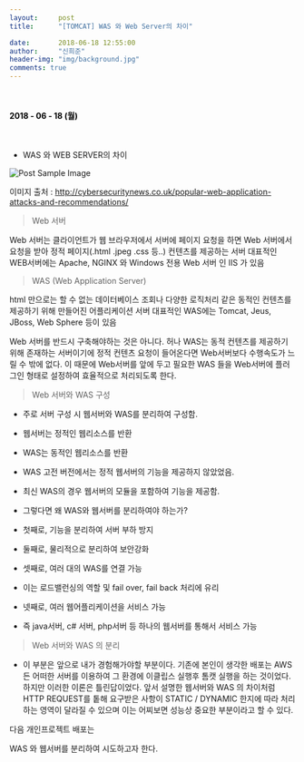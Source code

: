 ```yaml
---
layout:     post
title:      "[TOMCAT] WAS 와 Web Server의 차이"

date:       2018-06-18 12:55:00
author:     "신희준"
header-img: "img/background.jpg"
comments: true
---
```


<head>
 <meta property="og:type" content=" WAS 와 Web Server의 차이">
 <meta property="og:title" content=" WAS 와 Web Server의 차이">
 <meta property="og:description" content=" WAS 와 Web Server의 차이">
 <meta property="og:url" content="http://shj7242.github.io/2018/06/18/ETC/">

 <meta name="twitter:card" content=" WAS 와 Web Server의 차이">
  <meta name="twitter:title" content=" WAS 와 Web Server의 차이">
  <meta name="twitter:description" content=" WAS 와 Web Server의 차이">
  <meta name="FACEBOOK:domain" content="http://shj7242.github.io/2018/06/18/ETC/">
  <meta name="facebook:card" content=" WAS 와 Web Server의 차이">
   <meta name="facebook:title" content=" WAS 와 Web Server의 차이">
   <meta name="facebook:description" content=" WAS 와 Web Server의 차이">
   <meta name="facebook:domain" content="http://shj7242.github.io/2018/06/18/ETC/">


 </head>

<br>
<H4 style ="font-weight:bold; color:black;"> </H4>

<H4 style ="font-weight:bold; color : black">2018 - 06 - 18 (월)</H4>
<br>


* WAS 와 WEB SERVER의 차이

<img src="{{ site.baseurl }}/img/webserver.JPG" alt="Post Sample Image">



이미지 출처 : http://cybersecuritynews.co.uk/popular-web-application-attacks-and-recommendations/


>Web 서버

Web 서버는  클라이언트가 웹 브라우저에서 서버에 페이지 요청을 하면 Web 서버에서 요청을 받아 정적 페이지(.html .jpeg .css 등..) 컨텐츠를 제공하는 서버 
대표적인 WEB서버에는  Apache, NGINX 와 Windows 전용 Web 서버 인  IIS 가 있음

>WAS (Web Application Server)

html 만으로는 할 수 없는 데이터베이스 조회나 다양한 로직처리 같은 동적인 컨텐츠를 제공하기 위해 만들어진 어플리케이션 서버
대표적인 WAS에는 Tomcat, Jeus, JBoss, Web Sphere 등이 있음


Web 서버를 반드시 구축해야하는 것은 아니다. 허나 WAS는 동적 컨텐츠를 제공하기 위해 존재하는 서버이기에 정적 컨텐츠 요청이 들어온다면 Web서버보다 수행속도가 느릴 수 밖에 없다.
이 때문에 Web서버를 앞에 두고 필요한 WAS 들을 Web서버에 플러그인 형태로 설정하여 효율적으로 처리되도록 한다.


> Web 서버와 WAS 구성

- 주로 서버 구성 시 웹서버와 WAS를 분리하여 구성함.

- 웹서버는 정적인 웹리소스를 반환

- WAS는 동적인 웹리소스를 반환

- WAS 고전 버전에서는 정적 웹서버의 기능을 제공하지 않았었음.

- 최신 WAS의 경우 웹서버의 모듈을 포함하여 기능을 제공함.

- 그렇다면 왜 WAS와 웹서버를 분리하여야 하는가?

- 첫째로, 기능을 분리하여 서버 부하 방지

- 둘째로, 물리적으로 분리하여 보안강화

- 셋째로, 여러 대의 WAS를 연결 가능

- 이는 로드밸런싱의 역할 및 fail over, fail back 처리에 유리

- 넷째로, 여러 웹어플리케이션을 서비스 가능

- 즉 java서버, c# 서버, php서버 등 하나의 웹서버를 통해서 서비스 가능


> Web 서버와 WAS 의 분리

- 이 부분은 앞으로 내가 경험해가야할 부분이다. 기존에 본인이 생각한 배포는 AWS 든 어떠한 서버를 이용하여 그 환경에 이클립스 실행후 톰캣 실행을 하는 것이었다.
하지만 이러한 이론은 틀린답이었다. 앞서 설명한 웹서버와 WAS 의 차이처럼 HTTP REQUEST를 톹해 요구받은 사항이 STATIC / DYNAMIC 한지에 따라 처리하는 영역이 달라질 수 있으며 이는 어찌보면 성능상 중요한 부분이라고 할 수 있다.

다음 개인프로젝트 배포는

WAS 와 웹서버를 분리하여 시도하고자 한다.